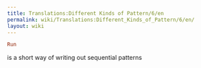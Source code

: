 ```yaml
---
title: Translations:Different Kinds of Pattern/6/en
permalink: wiki/Translations:Different_Kinds_of_Pattern/6/en/
layout: wiki
---
```


``` Haskell
Run
```

is a short way of writing out sequential patterns

